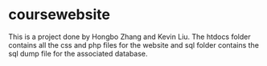 # coursewebsite

This is a project done by Hongbo Zhang and Kevin Liu.
The htdocs folder contains all the css and php files for the website and sql folder contains the sql dump file for the associated database.
